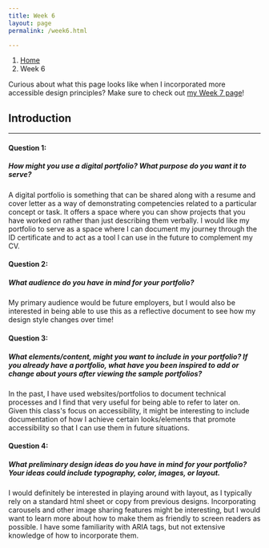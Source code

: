 ```yaml
---
title: Week 6
layout: page
permalink: /week6.html

---
```


<nav style="--bs-breadcrumb-divider: url(&#34;data:image/svg+xml,%3Csvg xmlns='http://www.w3.org/2000/svg' width='8' height='8'%3E%3Cpath d='M2.5 0L1 1.5 3.5 4 1 6.5 2.5 8l4-4-4-4z' fill='currentColor'/%3E%3C/svg%3E&#34;);" aria-label="breadcrumb">
  <ol class="breadcrumb">
    <li class="breadcrumb-item"><a href="#">Home</a></li>
    <li class="breadcrumb-item active" aria-current="page">Week 6</li>
  </ol>
</nav>

<div class="alert alert-info" role="alert">
  Curious about what this page looks like when I incorporated more accessible design principles? Make sure to check out <a href="https://instructional-design.mxballin.com/week7.html">my Week 7 page</a>!
</div>

## Introduction

---


#### Question 1:
##### How might you use a digital portfolio? What purpose do you want it to serve?

A digital portfolio is something that can be shared along with a resume and cover letter as a way of demonstrating competencies related to a particular concept or task.
It offers a space where you can show projects that you have worked on rather than just describing them verbally.
I would like my portfolio to serve as a space where I can document my journey through the ID certificate and to act as a tool I can use in the future to complement my CV.



#### Question 2:
##### What audience do you have in mind for your portfolio?
My primary audience would be future employers, but I would also be interested in being able to use this as a reflective document to see how my design style changes over time!



#### Question 3:
##### What elements/content, might you want to include in your portfolio? If you already have a portfolio, what have you been inspired to add or change about yours after viewing the sample portfolios?
      
In the past, I have used websites/portfolios to document technical processes and I find that very useful for being able to refer to later on. Given this class's focus on accessibility, it might be interesting to include documentation of how I achieve certain looks/elements that promote accessibility so that I can use them in future situations.



#### Question 4:
##### What preliminary design ideas do you have in mind for your portfolio? Your ideas could include typography, color, images, or layout.
I would definitely be interested in playing around with layout, as I typically rely on a standard html sheet or copy from previous designs. Incorporating carousels and other image sharing features might be interesting, but I would want to learn more about how to make them as friendly to screen readers as possible. I have some familiarity with ARIA tags, but not extensive knowledge of how to incorporate them.
